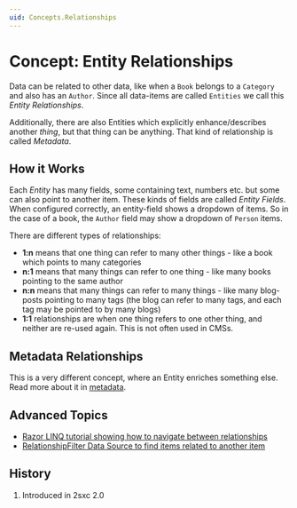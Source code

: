 ```yaml
---
uid: Concepts.Relationships
---
```

# Concept: Entity Relationships

Data can be related to other data, like when a `Book` belongs to a `Category` and also has an `Author`. Since all data-items are called `Entities` we call this _Entity Relationships_. 

Additionally, there are also Entities which explicitly enhance/describes another _thing_, but that thing can be anything. That kind of relationship is called _Metadata_.

## How it Works

Each _Entity_ has many fields, some containing text, numbers etc. but some can also point to another item. These kinds of fields are called _Entity Fields_. When configured correctly, an entity-field shows a dropdown of items. So in the case of a book, the `Author` field may show a dropdown of `Person` items.

There are different types of relationships: 

* **1:n** means that one thing can refer to many other things - like a book which points to many categories
* **n:1** means that many things can refer to one thing - like many books pointing to the same author
* **n:n** means that many things can refer to many things - like many blog-posts pointing to many tags (the blog can refer to many tags, and each tag may be pointed to by many blogs)
* **1:1** relationships are when one thing refers to one other thing, and neither are re-used again. This is not often used in CMSs.

## Metadata Relationships

This is a very different concept, where an Entity enriches something else. Read more about it in [metadata](xref:Concepts.Metadata).

## Advanced Topics

* [Razor LINQ tutorial showing how to navigate between relationships](https://2sxc.org/dnn-tutorials/en/razor/linq/home)
* [RelationshipFilter Data Source to find items related to another item](xref:ToSic.Eav.DataSources.RelationshipFilter)

## History

1. Introduced in 2sxc 2.0
